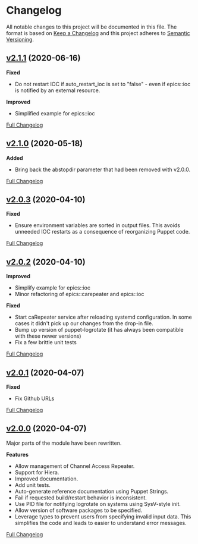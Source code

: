# Changelog

All notable changes to this project will be documented in this file. The format is based on [Keep a Changelog](http://keepachangelog.com/en/1.0.0/) and this project adheres to [Semantic Versioning](http://semver.org).

## [v2.1.1](https://github.com/mark0n/mark0n-epics/tree/2.1.1) (2020-06-16)

**Fixed**

- Do not restart IOC if auto_restart_ioc is set to "false" - even if epics::ioc is notified by an external resource.

**Improved**

- Simplified example for epics::ioc

[Full Changelog](https://github.com/mark0n/mark0n-epics/compare/2.1.0...2.1.1)

## [v2.1.0](https://github.com/mark0n/mark0n-epics/tree/2.1.0) (2020-05-18)

**Added**

- Bring back the abstopdir parameter that had been removed with v2.0.0.

[Full Changelog](https://github.com/mark0n/mark0n-epics/compare/2.0.3...2.1.0)

## [v2.0.3](https://github.com/mark0n/mark0n-epics/tree/2.0.3) (2020-04-10)

**Fixed**

- Ensure environment variables are sorted in output files. This avoids unneeded IOC restarts as a consequence of reorganizing Puppet code.

[Full Changelog](https://github.com/mark0n/mark0n-epics/compare/2.0.2...2.0.3)

## [v2.0.2](https://github.com/mark0n/mark0n-epics/tree/2.0.2) (2020-04-10)

**Improved**

- Simplify example for epics::ioc
- Minor refactoring of epics::carepeater and epics::ioc

**Fixed**

- Start caRepeater service after reloading systemd configuration. In some cases it didn't pick up our changes from the drop-in file.
- Bump up version of puppet-logrotate (it has always been compatible with these newer versions)
- Fix a few brittle unit tests

[Full Changelog](https://github.com/mark0n/mark0n-epics/compare/2.0.1...2.0.2)

## [v2.0.1](https://github.com/mark0n/mark0n-epics/tree/2.0.1) (2020-04-07)

**Fixed**

- Fix Github URLs

[Full Changelog](https://github.com/mark0n/mark0n-epics/compare/2.0.0...2.0.1)

## [v2.0.0](https://github.com/mark0n/mark0n-epics/tree/2.0.0) (2020-04-07)

Major parts of the module have been rewritten.

**Features**

- Allow management of Channel Access Repeater.
- Support for Hiera.
- Improved documentation.
- Add unit tests.
- Auto-generate reference documentation using Puppet Strings.
- Fail if requested build/restart behavior is inconsistent.
- Use PID file for notifying logrotate on systems using SysV-style init.
- Allow version of software packages to be specified.
- Leverage types to prevent users from specifying invalid input data. This simplifies the code and leads to easier to understand error messages.

[Full Changelog](https://github.com/mark0n/mark0n-epics/compare/1.3.0...2.0.0)
